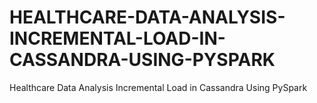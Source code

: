 # HEALTHCARE-DATA-ANALYSIS-INCREMENTAL-LOAD-IN-CASSANDRA-USING-PYSPARK
Healthcare Data Analysis Incremental Load in Cassandra Using PySpark
